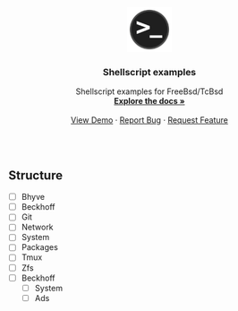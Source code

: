 <!-- PROJECT LOGO -->
<br />
<div align="center">
  <a href="https://github.com/tomatensaft/ShellRepository">
    <img src="images/shell.png" alt="Logo" width="80" height="80">
  </a>

<h3 align="center">Shellscript examples</h3>

  <p align="center">
    Shellscript examples for FreeBsd/TcBsd
    <br />
    <a href="https://github.com/tomatensaft/ShellRepository"><strong>Explore the docs »</strong></a>
    <br />
    <br />
    <a href="https://github.com/tomatensaft/ShellRepository">View Demo</a>
    ·
    <a href="https://github.com/tomatensaft/ShellRepository">Report Bug</a>
    ·
    <a href="https://github.com/tomatensaft/ShellRepository">Request Feature</a>
  </p>
</div>

<br />
<br />

<!-- STRUCTURE -->
## Structure

- [ ] Bhyve
- [ ] Beckhoff
- [ ] Git
- [ ] Network
- [ ] System
- [ ] Packages
- [ ] Tmux
- [ ] Zfs
- [ ] Beckhoff
    - [ ] System
    - [ ] Ads